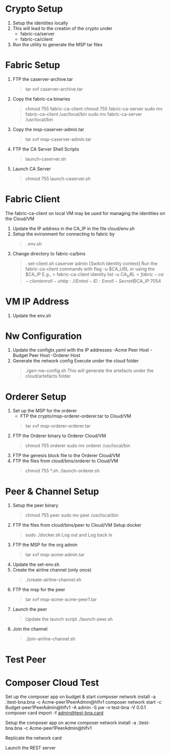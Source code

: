 Crypto Setup
============
1. Setup the identities locally
2. This will lead to the creaton of the crypto under 
    - fabric-ca/server
    - fabric-ca/client
3. Run the utility to generate the MSP tar files

Fabric Setup
============
1. FTP the caserver-archive.tar
    > tar xvf caserver-archive.tar
2. Copy the fabric-ca binaries
    > chmod 755 fabric-ca-client
    > chmod 755 fabric-ca-server
    > sudo mv fabric-ca-client  /usr/local/bin
    > sudo mv fabric-ca-server  /usr/local/bin
3. Copy the msp-caserver-admin.tar 
    > tar xvf msp-caserver-admin.tar
4. FTP the CA Server Shell Scripts
    > launch-caserver.sh
5. Launch CA Server
    > chmod 755 launch-caserver.sh

Fabric Client
=============
The fabric-ca-client on local VM may be used for managing the identities on the Cloud/VM

1. Update the IP address in the CA_IP in the file cloud/env.sh
2. Setup the evironment for connecting to fabric by 
    > . env.sh
3. Change directory to fabric-ca/bins
    > . set-client.sh  caserver  admin     [Switch Identity context]
    Run the fabric-ca-client commands with flag -u $CA_URL  or using the $CA_IP
    E.g.,
        > fabric-ca-client identity list -u $CA_URL
        > fabric-ca-client enroll -u http://Entrol-ID:Enroll-Secret@$CA_IP:7054

VM IP Address
===============
1. Update the env.sh

Nw Configuration 
================
1. Update the configtx.yaml with the IP addresses
    -Acme Peer Host 
    -Budget Peer Host
    -Orderer Host
2. Generate the network config
    Execute under the cloud folder
    > ./gen-nw-config.sh
    This will generate the artefacts under the cloud/artefacts folder

Orderer Setup
=============
1. Set up the MSP for the orderer
    - FTP the crypto/msp-orderer-orderer.tar to Cloud/VM
    > tar xvf msp-orderer-orderer.tar
2. FTP the Orderer binary to Orderer Cloud/VM
    > chmod 755 orderer
    > sudo mv orderer /usr/local/bin
3. FTP the genesis block file to the Orderer Cloud/VM
4. FTP the files from cloud/bins/orderer to Cloud/VM
    > chmod 755 *.sh
    > ./launch-orderer.sh

Peer & Channel Setup
=============
1. Setup the peer binary 
    > chmod 755 peer
    > sudo mv peer /usr/local/bin
2. FTP the files from cloud/bins/peer to Cloud/VM
    Setup docker
    > sudo ./docker.sh
    Log out and Log back in
3. FTP the MSP for the org admin
    > tar xvf msp-acme-admin.tar
4. Update the set-env.sh
5. Create the airline channel (only once)
    > ./create-airline-channel.sh
6. FTP the msp for the peer
    > tar xvf msp-acme-acme-peer1.tar
7. Launch the peer
    > Update the launch script
    > ./launch-peer.sh
8. Join the channel
    > ./join-airline-channel.sh

Test Peer
=========




Composer Cloud Test
===================

Set up the composer app on budget & start
composer network install -a .\test-bna.bna -c  Acme-peer1PeerAdmin@hlfv1
composer network start -c  Budget-peer1PeerAdmin@hlfv1 -A admin -S pw -n test-bna -V 0.0.1
composer card import -f admin@test-bna.card

Setup the composer app on acme
composer network install -a .\test-bna.bna -c  Acme-peer1PeerAdmin@hlfv1

Replicate the network card



Launch the REST server
